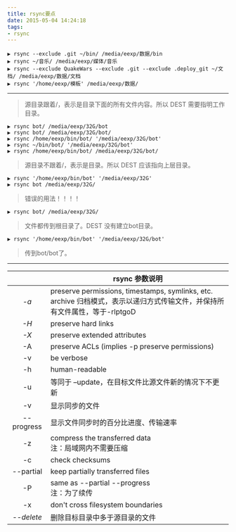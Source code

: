 ```yaml
---
title: rsync要点
date: 2015-05-04 14:24:18
tags:
- rsync
---
```

```
▶ rsync --exclude .git ~/bin/ /media/eexp/数据/bin
▶ rsync ~/音乐/ /media/eexp/媒体/音乐
▶ rsync --exclude QuakeWars --exclude .git --exclude .deploy_git ~/文档/ /media/eexp/数据/文档
▶ rsync '/home/eexp/模板' /media/eexp/数据/
```
-----------------------------------------------
> 源目录跟着/，表示是目录下面的所有文件内容。所以 DEST 需要指明工作目录。
```
▶ rsync bot/ /media/eexp/32G/bot
▶ rsync bot/ /media/eexp/32G/bot/
▶ rsync /home/eexp/bin/bot/ '/media/eexp/32G/bot' 
▶ rsync ~/bin/bot/ '/media/eexp/32G/bot' 
▶ rsync /home/eexp/bin/bot/ /media/eexp/32G/bot/
```
> 源目录不跟着/，表示是目录。所以 DEST 应该指向上层目录。
```
▶ rsync '/home/eexp/bin/bot' '/media/eexp/32G' 
▶ rsync bot /media/eexp/32G/
```
> 错误的用法！！！！
```
▶ rsync bot/ /media/eexp/32G/
```
> 文件都传到根目录了。DEST 没有建立bot目录。
```
▶ rsync '/home/eexp/bin/bot' '/media/eexp/32G/bot'
```
> 传到bot/bot了。

-----------------------------------------------

||rsync 参数说明|
|:--:|--|
*-a*|preserve permissions, timestamps, symlinks, etc. archive 归档模式，表示以递归方式传输文件，并保持所有文件属性，等于-rlptgoD
*-H*|preserve hard links
*-X*|preserve extended attributes
-A|preserve ACLs (implies -p preserve permissions) 
-v|be verbose
-h|human-readable
-u|等同于 –update，在目标文件比源文件新的情况下不更新
-v|显示同步的文件
--progress|显示文件同步时的百分比进度、传输速率
-z|compress the transferred data<br>注：局域网内不需要压缩
-c|check checksums
--partial|keep partially transferred files
-P|same as --partial --progress<br>注：为了续传
-x|don't cross filesystem boundaries
*--delete*|删除目标目录中多于源目录的文件
